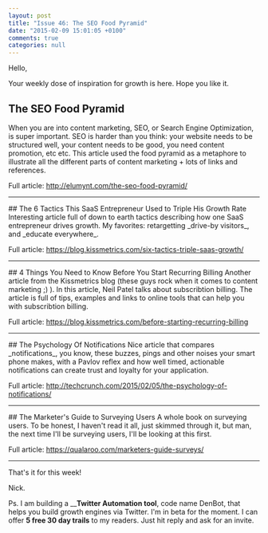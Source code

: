 ```yaml
---
layout: post
title: "Issue 46: The SEO Food Pyramid"
date: "2015-02-09 15:01:05 +0100"
comments: true
categories: null
---
```

Hello, 

Your weekly dose of inspiration for growth is here. Hope you like it.

## The SEO Food Pyramid
When you are into content marketing, SEO, or Search Engine Optimization, is super important. SEO is harder than you think: your website needs to be structured well, your content needs to be good, you need content promotion, etc etc. This article used the food pyramid as a metaphore to illustrate all the different parts of content marketing + lots of links and references.

Full article: http://elumynt.com/the-seo-food-pyramid/
<hr>
## The 6 Tactics This SaaS Entrepreneur Used to Triple His Growth Rate
Interesting article full of down to earth tactics describing how one SaaS entrepreneur drives growth. My favorites: retargetting _drive-by visitors_, and _educate everywhere_.

Full article: https://blog.kissmetrics.com/six-tactics-triple-saas-growth/
<hr>
## 4 Things You Need to Know Before You Start Recurring Billing
Another article from the Kissmetrics blog (these guys rock when it comes to content marketing ;) ). In this article, Neil Patel talks about subscribtion billing. The article is full of tips, examples and links to online tools that can help you with subscribtion billing. 

Full article: https://blog.kissmetrics.com/before-starting-recurring-billing
<hr>
## The Psychology Of Notifications
Nice article that compares _notifications_, you know, these buzzes, pings and other noises your smart phone makes, with a Pavlov reflex and how well timed, actionable notifications can create trust and loyalty for your application.

Full article: http://techcrunch.com/2015/02/05/the-psychology-of-notifications/
<hr>
## The Marketer's Guide to Surveying Users
A whole book on surveying users. To be honest, I haven't read it all, just skimmed through it, but man, the next time I'll be surveying users, I'll be looking at this first.

Full article: https://qualaroo.com/marketers-guide-surveys/
<hr>

That's it for this week!

Nick.

Ps. I am building a ____Twitter Automation tool__, code name DenBot, that helps you build growth engines via Twitter. I'm in beta for the moment. I can offer __5 free 30 day trails__ to my readers. Just hit reply and ask for an invite.
